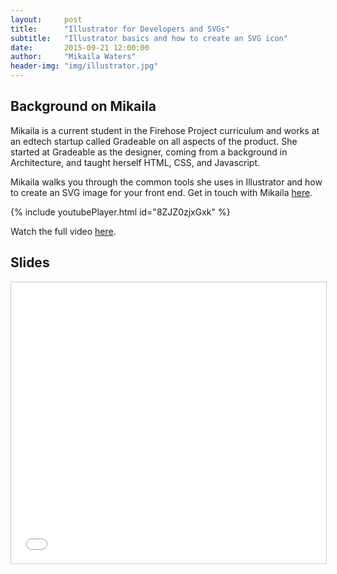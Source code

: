 ```yaml
---
layout:     post
title:      "Illustrator for Developers and SVGs"
subtitle:   "Illustrator basics and how to create an SVG icon"
date:       2015-09-21 12:00:00
author:     "Mikaila Waters"
header-img: "img/illustrator.jpg"
---
```


## Background on Mikaila

Mikaila is a current student in the Firehose Project curriculum and works at an edtech startup called Gradeable on all aspects of the product. She started at Gradeable as the designer, coming from a background in Architecture, and taught herself HTML, CSS, and Javascript.

Mikaila walks you through the common tools she uses in Illustrator and how to create an SVG image for your front end. Get in touch with Mikaila [here](https://twitter.com/oh_my_kaila).

{% include youtubePlayer.html id="8ZJZ0zjxGxk" %}


Watch the full video [here](https://youtu.be/rQ8iLTFZyz0).



## Slides


<iframe src="//www.slideshare.net/slideshow/embed_code/key/IXXtiuuk8Bj8c" width="900" height="450" frameborder="0" marginwidth="0" marginheight="0" scrolling="no" style="border:1px solid #CCC; border-width:1px; margin-bottom:5px; max-width: 100%;" allowfullscreen> </iframe>